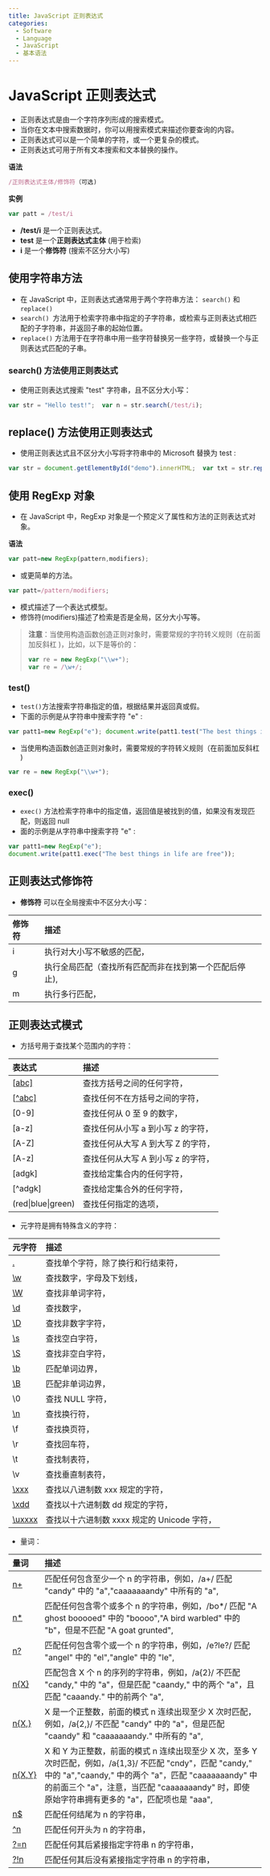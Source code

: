 ```yaml
---
title: JavaScript 正则表达式
categories:
  - Software
  - Language
  - JavaScript
  - 基本语法
---
```

# JavaScript 正则表达式

- 正则表达式是由一个字符序列形成的搜索模式。
- 当你在文本中搜索数据时，你可以用搜索模式来描述你要查询的内容。
- 正则表达式可以是一个简单的字符，或一个更复杂的模式。
- 正则表达式可用于所有文本搜索和文本替换的操作。

**语法**

```js
/正则表达式主体/修饰符（可选)
```

**实例**

```js
var patt = /test/i
```

- **/test/i** 是一个正则表达式。
- **test** 是一个**正则表达式主体** (用于检索)
- **i** 是一个**修饰符** (搜索不区分大小写)

## 使用字符串方法

- 在 JavaScript 中，正则表达式通常用于两个字符串方法： `search()` 和 `replace()`
- `search() `方法用于检索字符串中指定的子字符串，或检索与正则表达式相匹配的子字符串，并返回子串的起始位置。
- `replace()` 方法用于在字符串中用一些字符替换另一些字符，或替换一个与正则表达式匹配的子串。

### search() 方法使用正则表达式

- 使用正则表达式搜索 "test" 字符串，且不区分大小写：

```js
var str = "Hello test!";  var n = str.search(/test/i);
```

## replace() 方法使用正则表达式

- 使用正则表达式且不区分大小写将字符串中的 Microsoft 替换为 test :

```js
var str = document.getElementById("demo").innerHTML;  var txt = str.replace(/microsoft/i,"test");
```

## 使用 RegExp 对象

- 在 JavaScript 中，RegExp 对象是一个预定义了属性和方法的正则表达式对象。

**语法**

```js
var patt=new RegExp(pattern,modifiers);
```

- 或更简单的方法。

```js
var patt=/pattern/modifiers;
```

- 模式描述了一个表达式模型。
- 修饰符(modifiers)描述了检索是否是全局，区分大小写等。

> **注意**：当使用构造函数创造正则对象时，需要常规的字符转义规则（在前面加反斜杠 \)，比如，以下是等价的：
>
> ```js
> var re = new RegExp("\\w+");
> var re = /\w+/;
> ```

### test()

- `test()`方法搜索字符串指定的值，根据结果并返回真或假。
- 下面的示例是从字符串中搜索字符 "e" :

```js
var patt1=new RegExp("e"); document.write(patt1.test("The best things in life are free"));
```

- 当使用构造函数创造正则对象时，需要常规的字符转义规则（在前面加反斜杠 \)

```js
var re = new RegExp("\\w+");
```

### exec()

- `exec()` 方法检索字符串中的指定值，返回值是被找到的值，如果没有发现匹配，则返回 null
- 面的示例是从字符串中搜索字符 "e" :

```js
var patt1=new RegExp("e");
document.write(patt1.exec("The best things in life are free"));
```

## 正则表达式修饰符

- **修饰符** 可以在全局搜索中不区分大小写：

| 修饰符 | 描述                                                     |
| :----- | :------------------------------------------------------- |
| i      | 执行对大小写不敏感的匹配，                               |
| g      | 执行全局匹配（查找所有匹配而非在找到第一个匹配后停止), |
| m      | 执行多行匹配，                                           |

## 正则表达式模式

- 方括号用于查找某个范围内的字符：

| 表达式                                                       | 描述                               |
| :----------------------------------------------------------- | :--------------------------------- |
| [[abc\]](https://www.runoob.com/jsref/jsref-regexp-charset.html) | 查找方括号之间的任何字符，         |
| [[^abc\]](https://www.runoob.com/jsref/jsref-regexp-charset-not.html) | 查找任何不在方括号之间的字符，     |
| [0-9]                                                        | 查找任何从 0 至 9 的数字，         |
| [a-z]                                                        | 查找任何从小写 a 到小写 z 的字符， |
| [A-Z]                                                        | 查找任何从大写 A 到大写 Z 的字符， |
| [A-z]                                                        | 查找任何从大写 A 到小写 z 的字符， |
| [adgk]                                                       | 查找给定集合内的任何字符，         |
| [^adgk]                                                      | 查找给定集合外的任何字符，         |
| (red\|blue\|green)                                           | 查找任何指定的选项，               |

- 元字符是拥有特殊含义的字符：

| 元字符                                                       | 描述                                        |
| :----------------------------------------------------------- | :------------------------------------------ |
| [.](https://www.runoob.com/jsref/jsref-regexp-dot.html)      | 查找单个字符，除了换行和行结束符，          |
| [\w](https://www.runoob.com/jsref/jsref-regexp-wordchar.html) | 查找数字，字母及下划线，                    |
| [\W](https://www.runoob.com/jsref/jsref-regexp-wordchar-non.html) | 查找非单词字符，                            |
| [\d](https://www.runoob.com/jsref/jsref-regexp-digit.html)   | 查找数字，                                  |
| [\D](https://www.runoob.com/jsref/jsref-regexp-digit-non.html) | 查找非数字字符，                            |
| [\s](https://www.runoob.com/jsref/jsref-regexp-whitespace.html) | 查找空白字符，                              |
| [\S](https://www.runoob.com/jsref/jsref-regexp-whitespace-non.html) | 查找非空白字符，                            |
| [\b](https://www.runoob.com/jsref/jsref-regexp-begin.html)   | 匹配单词边界，                              |
| [\B](https://www.runoob.com/jsref/jsref-regexp-begin-not.html) | 匹配非单词边界，                            |
| \0                                                           | 查找 NULL 字符，                            |
| [\n](https://www.runoob.com/jsref/jsref-regexp-newline.html) | 查找换行符，                                |
| \f                                                           | 查找换页符，                                |
| \r                                                           | 查找回车符，                                |
| \t                                                           | 查找制表符，                                |
| \v                                                           | 查找垂直制表符，                            |
| [\xxx](https://www.runoob.com/jsref/jsref-regexp-octal.html) | 查找以八进制数 xxx 规定的字符，             |
| [\xdd](https://www.runoob.com/jsref/jsref-regexp-hex.html)   | 查找以十六进制数 dd 规定的字符，            |
| [\uxxxx](https://www.runoob.com/jsref/jsref-regexp-unicode-hex.html) | 查找以十六进制数 xxxx 规定的 Unicode 字符， |

- 量词：

| 量词                                                         | 描述                                                         |
| :----------------------------------------------------------- | :----------------------------------------------------------- |
| [n+](https://www.runoob.com/jsref/jsref-regexp-onemore.html) | 匹配任何包含至少一个 n 的字符串，例如，/a+/ 匹配 "candy" 中的 "a","caaaaaaandy" 中所有的 "a", |
| [n*](https://www.runoob.com/jsref/jsref-regexp-zeromore.html) | 匹配任何包含零个或多个 n 的字符串，例如，/bo*/ 匹配 "A ghost booooed" 中的 "boooo","A bird warbled" 中的 "b"，但是不匹配 "A goat grunted", |
| [n?](https://www.runoob.com/jsref/jsref-regexp-zeroone.html) | 匹配任何包含零个或一个 n 的字符串，例如，/e?le?/ 匹配 "angel" 中的 "el","angle" 中的 "le", |
| [n{X}](https://www.runoob.com/jsref/jsref-regexp-nx.html)    | 匹配包含 X 个 n 的序列的字符串，例如，/a{2}/ 不匹配 "candy," 中的 "a"，但是匹配 "caandy," 中的两个 "a"，且匹配 "caaandy." 中的前两个 "a", |
| [n{X,}](https://www.runoob.com/jsref/jsref-regexp-nxcomma.html) | X 是一个正整数，前面的模式 n 连续出现至少 X 次时匹配，例如，/a{2,}/ 不匹配 "candy" 中的 "a"，但是匹配 "caandy" 和 "caaaaaaandy." 中所有的 "a", |
| [n{X,Y}](https://www.runoob.com/jsref/jsref-regexp-nxy.html) | X 和 Y 为正整数，前面的模式 n 连续出现至少 X 次，至多 Y 次时匹配，例如，/a{1,3}/ 不匹配 "cndy"，匹配 "candy," 中的 "a","caandy," 中的两个 "a"，匹配 "caaaaaaandy" 中的前面三个 "a"，注意，当匹配 "caaaaaaandy" 时，即使原始字符串拥有更多的 "a"，匹配项也是 "aaa", |
| [n$](https://www.runoob.com/jsref/jsref-regexp-ndollar.html) | 匹配任何结尾为 n 的字符串，                                  |
| [^n](https://www.runoob.com/jsref/jsref-regexp-ncaret.html)  | 匹配任何开头为 n 的字符串，                                  |
| [?=n](https://www.runoob.com/jsref/jsref-regexp-nfollow.html) | 匹配任何其后紧接指定字符串 n 的字符串，                      |
| [?!n](https://www.runoob.com/jsref/jsref-regexp-nfollow-not.html) | 匹配任何其后没有紧接指定字符串 n 的字符串，                  |
